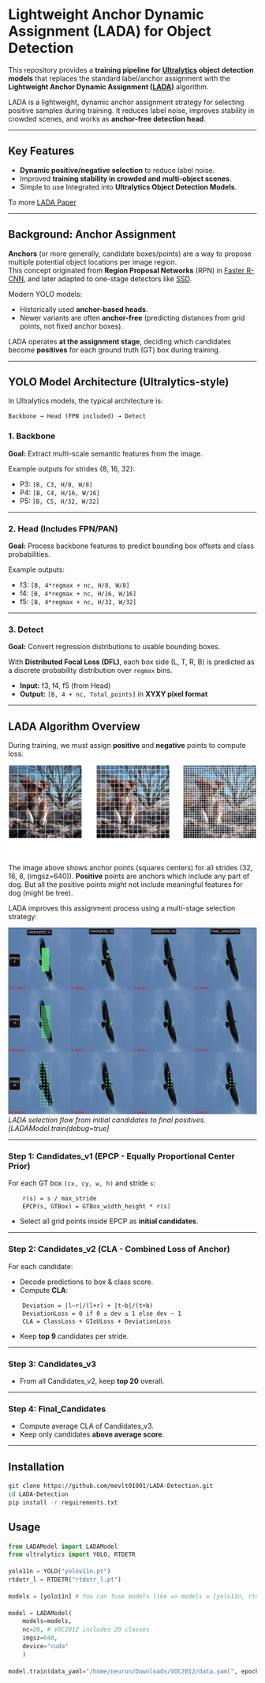 # Lightweight Anchor Dynamic Assignment (LADA) for Object Detection

This repository provides a **training pipeline for [Ultralytics](https://github.com/ultralytics/ultralytics) object detection models** that replaces the standard label/anchor assignment with the **Lightweight Anchor Dynamic Assignment ([LADA](https://doi.org/10.3390/s23146306))** algorithm.

LADA is a lightweight, dynamic anchor assignment strategy for selecting positive samples during training.
It reduces label noise, improves stability in crowded scenes, and works as **anchor-free detection head**.

---

## Key Features

- **Dynamic positive/negative selection** to reduce label noise.
- Improved **training stability in crowded and multi-object scenes**.
- Simple to use Integrated into **Ultralytics Object Detection Models**.

To more [LADA Paper](https://doi.org/10.3390/s23146306)

---

## Background: Anchor Assignment

**Anchors** (or more generally, candidate boxes/points) are a way to propose multiple potential object locations per image region.  
This concept originated from **Region Proposal Networks** (RPN) in [Faster R-CNN](    
https://doi.org/10.48550/arXiv.1506.01497), and later adapted to one-stage detectors like [SSD](    
https://doi.org/10.48550/arXiv.1512.02325).

Modern YOLO models:
- Historically used **anchor-based heads**.
- Newer variants are often **anchor-free** (predicting distances from grid points, not fixed anchor boxes).

LADA operates **at the assignment stage**, deciding which candidates become **positives** for each ground truth (GT) box during training.

---

## YOLO Model Architecture (Ultralytics-style)

In Ultralytics models, the typical architecture is:

    Backbone → Head (FPN included) → Detect


### 1. Backbone
**Goal:** Extract multi-scale semantic features from the image.

Example outputs for strides {8, 16, 32}:
- P3: `[B, C3, H/8, W/8]`
- P4: `[B, C4, H/16, W/16]`
- P5: `[B, C5, H/32, W/32]`

---

### 2. Head (Includes FPN/PAN)
**Goal:** Process backbone features to predict bounding box offsets and class probabilities.

Example outputs:
- f3: `[B, 4*regmax + nc, H/8, W/8]`
- f4: `[B, 4*regmax + nc, H/16, W/16]`
- f5: `[B, 4*regmax + nc, H/32, W/32]`

---

### 3. Detect
**Goal:** Convert regression distributions to usable bounding boxes.

With **Distributed Focal Loss (DFL)**, each box side (L, T, R, B) is predicted as a discrete probability distribution over `regmax` bins.

- **Input:** f3, f4, f5 (from Head)
- **Output:** `[B, 4 + nc, Total_points]` in **XYXY pixel format**

---

## LADA Algorithm Overview

During training, we must assign **positive** and **negative** points to compute loss.

![YOLO GridLines](Assignments/YOLO-Gridlines.png)

The image above shows anchor points (squares centers) for all strides (32, 16, 8, (imgsz=640)). **Positive** points are anchors which include any part of dog. But all the positive points might not include meaningful features for dog (might be tree).


LADA improves this assignment process using a multi-stage selection strategy:

![LADA Assignments](Assignments/LADA_ASSIGNMNETS.png)
*LADA selection flow from initial candidates to final positives.[LADAModel.train(debug=true]*

---

### **Step 1: Candidates_v1 (EPCP - Equally Proportional Center Prior)**

For each GT box `(cx, cy, w, h)` and stride `s`:
```
    r(s) = s / max_stride
    EPCP(s, GTBox) = GTBox_width_height * r(s)
```

- Select all grid points inside EPCP as **initial candidates**.

---

### **Step 2: Candidates_v2 (CLA - Combined Loss of Anchor)**

For each candidate:
- Decode predictions to box & class score.
- Compute **CLA**:
```
    Deviation = |l−r|/(l+r) + |t−b|/(t+b)
    DeviationLoss = 0 if 0 ≤ dev ≤ 1 else dev − 1
    CLA = ClassLoss + GIoULoss + DeviationLoss
```


- Keep **top 9** candidates per stride.

---

### **Step 3: Candidates_v3**
- From all Candidates_v2, keep **top 20** overall.

---

### **Step 4: Final_Candidates**
- Compute average CLA of Candidates_v3.
- Keep only candidates **above average score**.

---

## Installation

```bash
git clone https://github.com/mevlt01001/LADA-Detection.git
cd LADA-Detection
pip install -r requirements.txt
```

## Usage

```python
from LADAModel import LADAModel
from ultralytics import YOLO, RTDETR

yolo11n = YOLO("yolov11n.pt")
rtdetr_l = RTDETR("rtdetr_l.pt")

models = [yolo11n] # You can fuse models like => models = [yolo11n, rtdetr_l]

model = LADAModel(
    models=models,
    nc=20, # VOC2012 includes 20 classes
    imgsz=640,
    device="cuda"
    )

model.train(data_yaml="/home/neuron/Downloads/VOC2012/data.yaml", epoch=100, batch=24, debug=True) # debug parameter, used to visualize LADA assignment.
```


